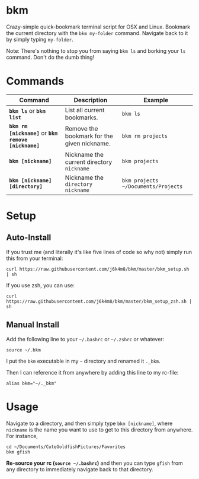 # bkm

Crazy-simple quick-bookmark terminal script for OSX and Linux. Bookmark the current directory with the `bkm my-folder` command. Navigate back to it by simply typing `my-folder`.

Note: There's nothing to stop you from saying `bkm ls` and borking your `ls` command. Don't do the dumb thing!

# Commands

| Command | Description | Example |
|---------|-------------|---------|
| **`bkm ls`** or **`bkm list`** | List all current bookmarks. | `bkm ls` |
| **`bkm rm [nickname]`** or **`bkm remove [nickname]`** | Remove the bookmark for the given nickname. | `bkm rm projects` |
| **`bkm [nickname]`** | Nickname the current directory `nickname` | `bkm projects` |
| **`bkm [nickname] [directory]`** | Nickname the `directory` `nickname` | `bkm projects ~/Documents/Projects` |

# Setup

## Auto-Install
If you trust me (and literally it's like five lines of code so why not) simply run this from your terminal:

```
curl https://raw.githubusercontent.com/j6k4m8/bkm/master/bkm_setup.sh | sh
```

If you use zsh, you can use:

```
curl https://raw.githubusercontent.com/j6k4m8/bkm/master/bkm_setup_zsh.sh | sh
```

## Manual Install

Add the following line to your `~/.bashrc` or `~/.zshrc` or whatever:


```
source ~/.bkm
```

I put the `bkm` executable in my `~` directory and renamed it `._bkm`.

Then I can reference it from anywhere by adding this line to my rc-file:

```
alias bkm="~/._bkm"
```

# Usage
Navigate to a directory, and then simply type `bkm [nickname]`, where `nickname` is the name you want to use to get to this directory from anywhere. For instance,

```
cd ~/Documents/CuteGoldfishPictures/Favorites
bkm gfish
```

**Re-source your rc (`source ~/.bashrc`)** and then you can type `gfish` from any directory to immediately navigate back to that directory.
